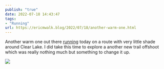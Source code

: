 ```yaml
---
publish: "true"
date: 2022-07-18 14:43:47
tags:
- "Running"
url: https://ericmwalk.blog/2022/07/18/another-warm-one.html
---
```

Another warm one out there [running](http://www.strava.com/activities/7489375873) today on a route with very little shade around Clear Lake. I did take this time to explore a another new trail offshoot which was really nothing much but something to change it up.


![](https://ericmwalk.blog/uploads/2022/ff45824f29.jpg)